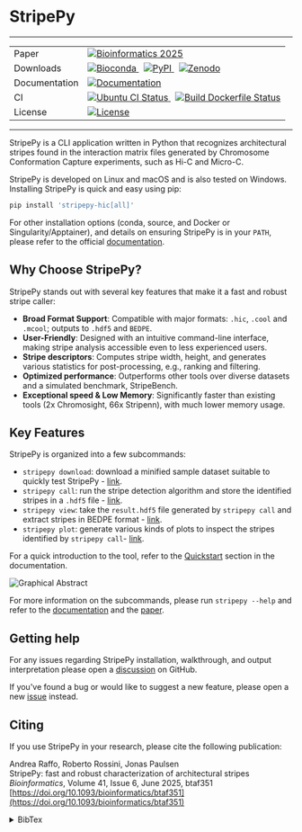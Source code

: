 <!--
Copyright (C) 2024 Roberto Rossini <roberros@uio.no>

SPDX-License-Identifier: MIT
-->

# StripePy

---

<!-- markdownlint-disable MD033 -->

<table>
    <tr>
      <td>Paper</td>
      <td>
        <a href="https://doi.org/10.1093/bioinformatics/btaf351">
          <img src="https://img.shields.io/badge/CITE-Bioinformatics%20(2025)-blue" alt="Bioinformatics 2025">
        </a>
      </td>
    </tr>
    <tr>
      <td>Downloads</td>
      <td>
        <a href="https://anaconda.org/bioconda/stripepy-hic">
          <img src="https://img.shields.io/conda/vn/bioconda/stripepy-hic?label=bioconda&logo=Anaconda" alt="Bioconda">
        </a>
        &nbsp
        <a href="https://pypi.org/project/stripepy-hic/">
          <img src="https://img.shields.io/pypi/v/stripepy-hic" alt="PyPI">
        </a>
        &nbsp
        <a href="https://doi.org/10.5281/zenodo.14394041">
          <img src="https://zenodo.org/badge/DOI/10.5281/zenodo.14394042.svg" alt="Zenodo">
        </a>
      </td>
    </tr>
    <tr>
    <tr>
        <td>Documentation</td>
        <td>
          <a href="https://stripepy.readthedocs.io">
            <img src="https://app.readthedocs.org/projects/stripepy/badge/?version=stable&style=flat" alt="Documentation">
          </a>
        </td>
      </tr>
      <td>CI</td>
      <td>
        <a href="https://github.com/paulsengroup/StripePy/actions/workflows/ci.yml">
          <img src="https://github.com/paulsengroup/StripePy/actions/workflows/ci.yml/badge.svg" alt="Ubuntu CI Status">
        </a>
        &nbsp
        <a href="https://github.com/paulsengroup/StripePy/actions/workflows/build-dockerfile.yml">
          <img src="https://github.com/paulsengroup/StripePy/actions/workflows/build-dockerfile.yml/badge.svg" alt="Build Dockerfile Status">
        </a>
      </td>
    </tr>
    <tr>
        <td>License</td>
        <td>
          <a href="https://github.com/paulsengroup/StripePy/blob/main/LICENCE">
            <img src="https://img.shields.io/badge/license-MIT-green" alt="License">
          </a>
        </td>
      </tr>
</table>

<!-- markdownlint-enable MD033 -->

---

StripePy is a CLI application written in Python that recognizes architectural stripes found in the interaction matrix files
generated by Chromosome Conformation Capture experiments, such as Hi-C and Micro-C.

StripePy is developed on Linux and macOS and is also tested on Windows. Installing StripePy is quick and easy using pip:

```bash
pip install 'stripepy-hic[all]'
```

For other installation options (conda, source, and Docker or Singularity/Apptainer), and details on ensuring StripePy is in your `PATH`, please refer to the official [documentation](https://stripepy.readthedocs.io).

## Why Choose StripePy?

StripePy stands out with several key features that make it a fast and robust stripe caller:

- **Broad Format Support**: Compatible with major formats: `.hic`, `.cool` and `.mcool`; outputs to `.hdf5` and `BEDPE`.
- **User-Friendly**: Designed with an intuitive command-line interface, making stripe analysis accessible even to less experienced users.
- **Stripe descriptors**: Computes stripe width, height, and generates various statistics for post-processing, e.g., ranking and filtering.
- **Optimized performance**: Outperforms other tools over diverse datasets and a simulated benchmark, StripeBench.
- **Exceptional speed & Low Memory**: Significantly faster than existing tools (2x Chromosight, 66x Stripenn), with much lower memory usage.

## Key Features

StripePy is organized into a few subcommands:

<!-- markdownlint-disable MD059 -->

- `stripepy download`: download a minified sample dataset suitable to quickly test StripePy - [link](https://stripepy.readthedocs.io/en/stable/downloading_sample_datasets.html).
- `stripepy call`: run the stripe detection algorithm and store the identified stripes in a `.hdf5` file - [link](https://stripepy.readthedocs.io/en/stable/detect_stripes.html).
- `stripepy view`: take the `result.hdf5` file generated by `stripepy call` and extract stripes in BEDPE format - [link](https://stripepy.readthedocs.io/en/stable/fetch_stripes.html).
- `stripepy plot`: generate various kinds of plots to inspect the stripes identified by `stripepy call`- [link](https://stripepy.readthedocs.io/en/stable/generate_plots.html).

<!-- markdownlint-enable MD059 -->

For a quick introduction to the tool, refer to the [Quickstart](https://stripepy.readthedocs.io/en/stable/quickstart.html) section in the documentation.

![Graphical Abstract](https://github.com/paulsengroup/StripePy/blob/75e87126058c7c825d87abbead717ceae7eeb8f2/docs/assets/pipeline-short.jpeg?raw=true)

For more information on the subcommands, please run `stripepy --help` and refer to the [documentation](https://stripepy.readthedocs.io/en/stable/cli_reference.html) and the [paper](https://doi.org/10.1093/bioinformatics/btaf351).

## Getting help

For any issues regarding StripePy installation, walkthrough, and output interpretation please open a [discussion](https://github.com/paulsengroup/StripePy/discussions) on GitHub.

If you've found a bug or would like to suggest a new feature, please open a new [issue](https://github.com/paulsengroup/StripePy/issues) instead.

## Citing

If you use StripePy in your research, please cite the following publication:

Andrea Raffo, Roberto Rossini, Jonas Paulsen\
StripePy: fast and robust characterization of architectural stripes\
_Bioinformatics_, Volume 41, Issue 6, June 2025, btaf351\
[https://doi.org/10.1093/bioinformatics/btaf351](https://doi.org/10.1093/bioinformatics/btaf351)

<details>
<summary>BibTex</summary>

```bibtex
@article{stripepy,
    author = {Raffo, Andrea and Rossini, Roberto and Paulsen, Jonas},
    title = {{StripePy: fast and robust characterization of architectural stripes}},
    journal = {Bioinformatics},
    volume = {41},
    number = {6},
    pages = {btaf351},
    year = {2025},
    month = {06},
    issn = {1367-4811},
    doi = {10.1093/bioinformatics/btaf351},
    url = {https://doi.org/10.1093/bioinformatics/btaf351},
    eprint = {https://academic.oup.com/bioinformatics/article-pdf/41/6/btaf351/63484367/btaf351.pdf},
}
```

</details>

